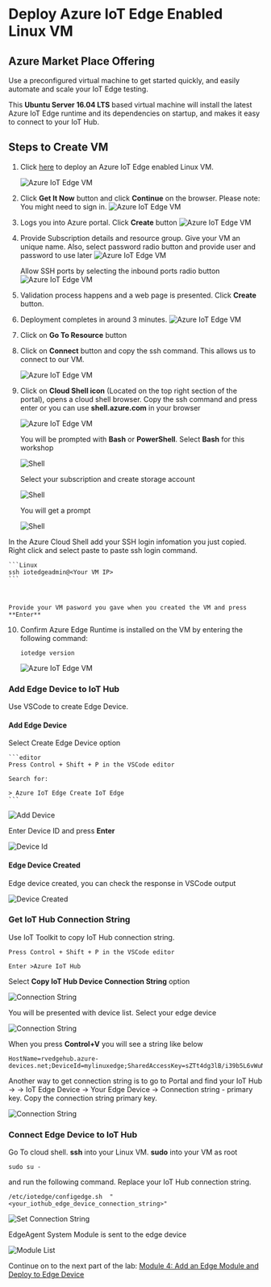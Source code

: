 # Deploy Azure IoT Edge Enabled Linux VM

## Azure Market Place Offering

Use a preconfigured virtual machine to get started quickly, and easily automate and scale your IoT Edge testing.

This **Ubuntu Server 16.04 LTS** based virtual machine will install the latest Azure IoT Edge runtime and its dependencies on startup, and makes it easy to connect to your IoT Hub.


## Steps to Create VM

1. Click <a href="https://azuremarketplace.microsoft.com/en-us/marketplace/apps/microsoft_iot_edge.iot_edge_vm_ubuntu?tab=Overview" target="_blank">here</a> to deploy an Azure IoT Edge enabled Linux VM.

    ![Azure IoT Edge VM](images/01_marketplace_offering.png)

2. Click **Get It Now** button and click **Continue** on the browser. Please note: You might need to sign in.
    ![Azure IoT Edge VM](images/02_get_it_now_continue.png)

3. Logs you into Azure portal. Click **Create** button
    ![Azure IoT Edge VM](images/03_create_vm.png)

4. Provide Subscription details and resource group. Give your VM an unique name. Also, select password radio button and provide user and password to use later
    ![Azure IoT Edge VM](images/04_create_vm_details.png)

   Allow SSH ports by selecting the inbound ports radio button
    ![Azure IoT Edge VM](images/05_allow_ssh_port.png)

5. Validation process happens and a web page is presented. Click **Create** button.

6. Deployment completes in around 3 minutes.
    ![Azure IoT Edge VM](images/06_deployment_complete.png)

7. Click on **Go To Resource** button

8. Click on **Connect** button and copy the ssh command. This allows us to connect to our VM. 

    ![Azure IoT Edge VM](images/07_connect_ssh.png)

9. Click on **Cloud Shell icon** (Located on the top right section of the portal), opens a cloud shell browser. Copy the ssh command and press enter or you can use **shell.azure.com** in your browser

    ![Azure IoT Edge VM](images/08_cloud_shell_ssh.png)

    You will be prompted with **Bash** or **PowerShell**. Select **Bash** for this workshop

    ![Shell](images/18_shell_bash.png)

    Select your subscription and create storage account

    ![Shell](images/19_storage_mount.png)

    You will get a prompt 

    ![Shell](images/20_shell_created.png)


In the Azure Cloud Shell add your SSH login infomation you just copied. Right click and select paste to paste ssh login command. 

    ```Linux
    ssh iotedgeadmin@<Your VM IP>
    ```
    
    
    
    Provide your VM pasword you gave when you created the VM and press **Enter**

10. Confirm Azure Edge Runtime is installed on the VM by entering the following command:

    ```Linux
    iotedge version
    ```

    ![Azure IoT Edge VM](images/09_edge_version.png)

### Add Edge Device to IoT Hub

Use VSCode to create Edge Device.


#### Add Edge Device

Select Create Edge Device option


    ```editor
    Press Control + Shift + P in the VSCode editor

    Search for:

    > Azure IoT Edge Create IoT Edge
    ```

![Add Device](images/10_create_edge_device.png)

Enter Device ID and press **Enter**

![Device Id](images/11_create_edge_device.png)

#### Edge Device Created

Edge device created, you can check the response in VSCode output

![Device Created](images/12_created_edge_device.png)

### Get IoT Hub Connection String

Use IoT Toolkit to copy IoT Hub connection string.

```editor
Press Control + Shift + P in the VSCode editor

Enter >Azure IoT Hub

```

Select **Copy IoT Hub Device Connection String** option

![Connection String](images/13_device_connection_string.png)

You will be presented with device list. Select your edge device

![Connection String](images/14_select_edge_device.png)

When you press **Control+V** you will see a string like below

```editor
HostName=rvedgehub.azure-devices.net;DeviceId=mylinuxedge;SharedAccessKey=sZTt4dg3lB/i39b5L6vWuNuZxH7CCWzz7T6q8eA19PQ=
```

Another way to get connection string is to go to Portal and find your IoT Hub -> -> IoT Edge Device -> Your Edge Device ->  Connection string - primary key. Copy the connection string primary key.

![Connection String](images/15_device_details.png)

### Connect Edge Device to IoT Hub

Go To cloud shell. **ssh** into your Linux VM.
**sudo** into your VM as root

```Linux
sudo su -
```

and run the following command. Replace your IoT Hub connection string.

```editor
/etc/iotedge/configedge.sh  "<your_iothub_edge_device_connection_string>"
```

![Set Connection String](images/16_attach_device.png)

EdgeAgent System Module is sent to the edge device

![Module List](images/17_edge_module_list.png)

 Continue on to the next part of the lab: [Module 4: Add an Edge Module and Deploy to Edge Device](https://hellotechie.github.io/azureiotedgelab/edgemodule/)
